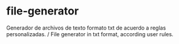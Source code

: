 # file-generator
Generador de archivos de texto formato txt de acuerdo a reglas personalizadas. / File generator in txt format, according user rules. 

